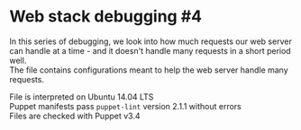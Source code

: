 # Web stack debugging #4

In this series of debugging, we look into how much requests our web server can handle at a time - and it doesn't handle many requests in a short period well.\
The file contains configurations meant to help the web server handle many requests.


File is interpreted on Ubuntu 14.04 LTS\
Puppet manifests pass `puppet-lint` version 2.1.1 without errors\
Files are checked with Puppet v3.4
